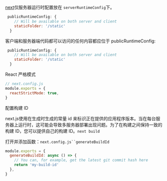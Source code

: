 [next](https://nextjs.org/docs/api-reference/next.config.js/runtime-configuration)仅服务器运行时配置放在
`serverRuntimeConfig`下。

```js
 publicRuntimeConfig: {
    // Will be available on both server and client
    staticFolder: '/static'
  }
```

客户端和服务器端代码都可以访问的任何内容都应位于 publicRuntimeConfig:

```js
 publicRuntimeConfig: {
    // Will be available on both server and client
    staticFolder: '/static'
  }
```

React 严格模式

```js
// next.config.js
module.exports = {
  reactStrictMode: true,
}
```

配置构建 ID

next.js使用在生成时生成的常量 id 来标识正在提供的应用程序版本。当在每台服务器上运行时，这可能会导致多服务器部署出现问题。为了在构建之间保持一致的构建
ID，您可以提供自己的构建 ID。`next build`

打开并添加函数：`next.config.js``generateBuildId`

```js
module.exports = {
  generateBuildId: async () => {
    // You can, for example, get the latest git commit hash here
    return 'my-build-id'
  },
}
```
